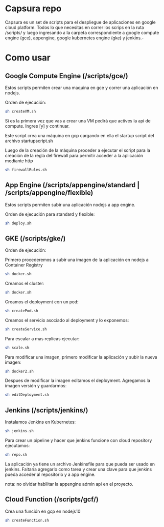 # Capsura repo

Capsura es un set de scripts para el despliegue de aplicaciones en google cloud platform. Todos lo que necesitas en correr los scrips en la ruta /scripts/ y luego ingresando a la carpeta correspondiente a google compute engine (gce), appengine, google kubernetes engine (gke) y jenkins.-

# Como usar

## Google Compute Engine (/scripts/gce/)

Estos scripts permiten crear una maquina en gce y correr una aplicación en nodejs.

Orden de ejecución:

```bash
sh createVM.sh
```
Si es la primera vez que vas a crear una VM pedirá que actives la api de compute. Ingres [y] y continuar.

Este script crea una máquina en gcp cargando en ella el startup script del archivo startupscript.sh

Luego de la creación de la máquina proceder a ejecutar el script para la creación de la regla del firewall para permitir acceder a la aplicación mediante http

```bash
sh firewallRules.sh
```

## App Engine (/scripts/appengine/standard | /scripts/appengine/flexible)

Estos scripts permiten subir una aplicación nodejs a app engine.

Orden de ejecución para standard y flexible:

```bash
sh deploy.sh
```

## GKE (/scripts/gke/)

Orden de ejecución:

Primero procederemos a subir una imagen de la aplicación en nodejs a Container Registry

```bash
sh docker.sh
```

Creamos el cluster:

```bash
sh docker.sh
```

Creamos el deployment con un pod:

```bash
sh createPod.sh
```

Creamos el servicio asociado al deployment y lo exponemos:

```bash
sh createService.sh
```

Para escalar a mas replicas ejecutar:

```bash
sh scale.sh
```

Para modificar una imagen, primero modificar la aplicación y subir la nueva imagen:

```bash
sh docker2.sh
```

Despues de modificar la imagen editamos el deployment. Agregamos la imagen versión y guardarmos:

```bash
sh editDeployment.sh
```

## Jenkins (/scripts/jenkins/)

Instalamos Jenkins en Kubernetes:

```bash
sh jenkins.sh
```

Para crear un pipeline y hacer que jenkins funcione con cloud repository ejecutamos:

```bash
sh repo.sh
```

La aplicación ya tiene un archivo Jenkinsfile para que pueda ser usado en jenkins. Faltaría agregarlo como tarea y crear una clave para que jenkins pueda acceder al repositorio y a app engine.

nota: no olvidar habilitar la appengine admin api en el proyecto.


## Cloud Function (/scripts/gcf/)

Crea una función en gcp en nodejs10

```bash
sh createFunction.sh
```

